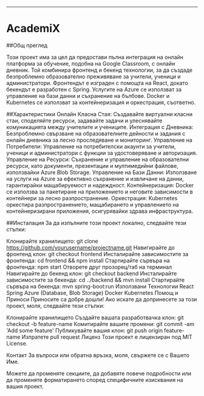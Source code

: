 -------------------------------------------------------------------------------------------------------------------------------------------------------------------------

# **AcademiX**

##Общ преглед

Този проект има за цел да предостави пълна интеграция на онлайн платформа за обучение, подобна на Google Classroom, с онлайн дневник. Той комбинира фронтенд и бекенд технологии, за да създаде безпроблемно образователно преживяване за учители, ученици и администратори. Фронтендът е изграден с помощта на React, докато бекендът е разработен с Spring. Услугите на Azure се използват за управление на бази данни и съхранение на бълбове. Docker и Kubernetes се използват за контейнеризация и оркестрация, съответно.

##Характеристики
Онлайн Класна Стая: Създавайте виртуални класни стаи, споделяйте ресурси, задавайте задачи и улеснявайте комуникацията между учителите и учениците.
Интеграция с Дневника: Безпроблемно свързване на образователните дейности и задания с онлайн дневника за лесно проследяване и мониторинг.
Управление на Потребители: Управление на потребителски акаунти за учители, ученици и администратори с функции за удостоверяване и авторизация.
Управление на Ресурси: Съхранение и управление на образователни ресурси, като документи, презентации и мултимедийни файлове, използвайки Azure Blob Storage.
Управление на Бази Данни: Използване на услуги на Azure за ефективно съхранение и извличане на данни, гарантирайки мащабируемост и надеждност.
Контейнеризация: Docker се използва за пакетиране на приложението и неговите зависимости в контейнери за лесно разпространение.
Оркестрация: Kubernetes оркестира разпространението, мащабирането и управлението на контейнеризирани приложения, осигурявайки здрава инфраструктура.

##Инсталация
За да изпълните този проект локално, следвайте тези стъпки:

Клонирайте хранилището: git clone https://github.com/yourusername/projectname.git
Навигирайте до фронтенд клон: git checkout frontend
Инсталирайте зависимостите за фронтенда: cd frontend && npm install
Стартирайте сървъра на фронтенда: npm start
Отворете друг прозорец/таб на терминал
Навигирайте до бекенд клон: git checkout backend
Инсталирайте зависимостите за бекенда: cd ../backend && mvn install
Стартирайте сървъра на бекенда: mvn spring-boot:run
Използвани Технологии
React
Spring
Azure (Database, Blob Storage)
Docker
Kubernetes
Помощ и Приноси
Приносите са добре дошли! Ако искате да допринесете за този проект, моля, следвайте тези стъпки:

Клонирайте хранилището
Създайте вашата разработвачка клон: git checkout -b feature-name
Комитирайте вашите промени: git commit -am 'Add some feature'
Публикувайте вашия клон: git push origin feature-name
Изпратете pull request
Лиценз
Този проект е лицензиран под MIT License.

Контакт
За въпроси или обратна връзка, моля, свържете се с Вашето Име.

Можете да променяте секциите, да добавяте повече подробности или да променяте форматирането според специфичните изисквания на вашия проект.
